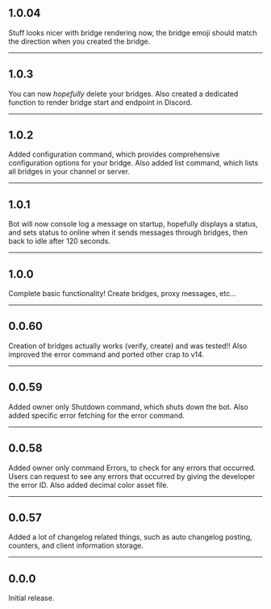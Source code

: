 ## 1.0.04
Stuff looks nicer with bridge rendering now, the bridge emoji should match the direction when you created the bridge.

---
## 1.0.3
You can now *hopefully* delete your bridges. Also created a dedicated function to render bridge start and endpoint in Discord.

---
## 1.0.2
Added configuration command, which provides comprehensive configuration options for your bridge. Also added list command, which lists all bridges in your channel or server.

---
## 1.0.1
Bot will now console log a message on startup, hopefully displays a status, and sets status to online when it sends messages through bridges, then back to idle after 120 seconds.

---
## 1.0.0
Complete basic functionality! Create bridges, proxy messages, etc...

---
## 0.0.60
Creation of bridges actually works (verify, create) and was tested!! Also improved the error command and ported other crap to v14.

---
## 0.0.59
Added owner only Shutdown command, which shuts down the bot. Also added specific error fetching for the error command.

---
## 0.0.58
Added owner only command Errors, to check for any errors that occurred. Users can request to see any errors that occurred by giving the developer the error ID. Also added decimal color asset file.

---
## 0.0.57
Added a lot of changelog related things, such as auto changelog posting, counters, and client information storage. 

---
## 0.0.0
Initial release.
